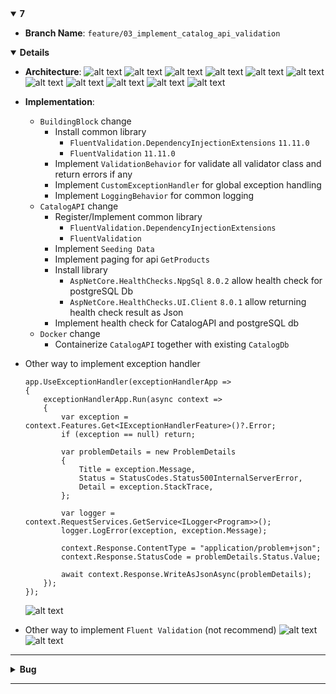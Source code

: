 <details open>
<summary id="7"><strong>7</strong></summary>

- **Branch Name**: `feature/03_implement_catalog_api_validation`

<details open>
<summary><strong>Details</strong></summary>

- **Architecture**:
![alt text](img/common/1734321999000-e6a3e4a3-3edf-46fe-9d11-d6cd0e5feb28_16.jpg)
![alt text](img/common/1734321999000-e6a3e4a3-3edf-46fe-9d11-d6cd0e5feb28_163.jpg) 
![alt text](img/common/1734321999000-e6a3e4a3-3edf-46fe-9d11-d6cd0e5feb28_166.jpg) 
![alt text](img/common/1734321999000-e6a3e4a3-3edf-46fe-9d11-d6cd0e5feb28_172.jpg) 
![alt text](img/common/1734321999000-e6a3e4a3-3edf-46fe-9d11-d6cd0e5feb28_175.jpg) 
![alt text](img/7/1734321999000-e6a3e4a3-3edf-46fe-9d11-d6cd0e5feb28_178.jpg) 
![alt text](img/7/1734321999000-e6a3e4a3-3edf-46fe-9d11-d6cd0e5feb28_180.jpg) 
![alt text](img/7/1734321999000-e6a3e4a3-3edf-46fe-9d11-d6cd0e5feb28_181.jpg) 
![alt text](img/7/1734321999000-e6a3e4a3-3edf-46fe-9d11-d6cd0e5feb28_182.jpg) 
![alt text](img/7/1734321999000-e6a3e4a3-3edf-46fe-9d11-d6cd0e5feb28_184.jpg)
![alt text](img/7/1734321999000-e6a3e4a3-3edf-46fe-9d11-d6cd0e5feb28_185.jpg) 

- **Implementation**:
    - `BuildingBlock` change
        - Install common library
            - `FluentValidation.DependencyInjectionExtensions` `11.11.0`
            - `FluentValidation` `11.11.0`
        - Implement `ValidationBehavior` for validate all validator class and return errors if any
        - Implement `CustomExceptionHandler` for global exception handling
        - Implement `LoggingBehavior` for common logging 
    - `CatalogAPI` change
        - Register/Implement common library
            - `FluentValidation.DependencyInjectionExtensions`
            - `FluentValidation`
        - Implement `Seeding Data`
        - Implement paging for api `GetProducts`
        - Install library
            - `AspNetCore.HealthChecks.NpgSql` `8.0.2` allow health check for postgreSQL Db
            - `AspNetCore.HealthChecks.UI.Client` `8.0.1` allow returning health check result as Json
        - Implement health check for CatalogAPI and postgreSQL db
    - `Docker` change
        - Containerize `CatalogAPI` together with existing `CatalogDb`

- Other way to implement exception handler
    ``` CSharp
    app.UseExceptionHandler(exceptionHandlerApp =>
    {
        exceptionHandlerApp.Run(async context =>
        {
            var exception = context.Features.Get<IExceptionHandlerFeature>()?.Error;
            if (exception == null) return;

            var problemDetails = new ProblemDetails
            {
                Title = exception.Message,
                Status = StatusCodes.Status500InternalServerError,
                Detail = exception.StackTrace,
            };

            var logger = context.RequestServices.GetService<ILogger<Program>>();
            logger.LogError(exception, exception.Message);

            context.Response.ContentType = "application/problem+json";
            context.Response.StatusCode = problemDetails.Status.Value;

            await context.Response.WriteAsJsonAsync(problemDetails);
        });
    });
    ```
    ![alt text](img/7/image-1.png)

- Other way to implement `Fluent Validation` (not recommend)
    ![alt text](img/7/image-1.png)
    ![alt text](img/7/image-2.png)


---
</details>
   
<details>
<summary><strong>Bug</strong></summary>

**Bug 1**: `LoggingBehavior` does not serialize object so when read the log some data is missing

![alt text](img/7/image-2.png)

**Bug 2**: `System.InvalidOperationException: Unable to configure HTTPS endpoint. No server certificate was specified, and the default developer certificate could not be found or is out of date.` when run .net project with docker
- Solution: i can't config for `https` but this can fix for `http`. This bug is cause by breaking change of `.Net 8`

[StackOverFlow Solution](https://stackoverflow.com/questions/59743735/docker-image-unable-to-configure-https-endpoint-no-server-certificate-was-spec)

add `- ASPNETCORE_URLS=http://+:8080` to your `docker-compose.override.yml` file and remove port config for `https` like `- ASPNETCORE_HTTPS_PORTS=8081` and `- "6060:8081"`

``` docker
  catalog.api:
    environment:
      - ASPNETCORE_ENVIRONMENT=Development
      - ASPNETCORE_URLS=http://+:8080
      - ConnectionStrings__Database=Server=catalogdb;Port=5432;Database=CatalogDb;User Id=postgres;Password=postgres;Include Error Detail=true
    depends_on:
      - catalogdb
    ports:
      - "6000:8080"
    volumes:
      - ${APPDATA}/Microsoft/UserSecrets:/home/app/.microsoft/usersecrets:ro
      - ${APPDATA}/ASP.NET/Https:/home/app/.aspnet/https:ro
```
![alt text](img/7/image-3.png)

- Solution 2: 
    - Delete config for https (line 50)
    - In `Ports` section only map http port
    - ![alt text](img/7/image-6.png)


</details>

</details>

--- 